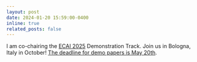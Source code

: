 ```yaml
---
layout: post
date: 2024-01-20 15:59:00-0400
inline: true
related_posts: false
---
```


I am co-chairing the [ECAI 2025](https://ecai2025.org/) Demonstration Track. Join us in Bologna, Italy in October! [The deadline for demo papers is May 20th](https://ecai2025.org/call-for-demo-papers/).
